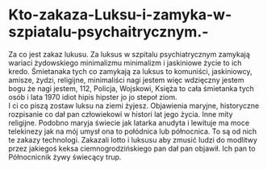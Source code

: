 # Kto-zakaza-Luksu-i-zamyka-w-szpiatalu-psychaitrycznym.-
Za co jest zakaz lukusu.
Za luksus w szpitalu psychiatrycznym zamykają wariaci żydowskiego minimalizmu minimalizm i jaskiniowe życie to ich kredo. Śmietanaka tych co zamykają za luksus to komuniści, jaskiniowcy, amisze, żydzi, religijne, minimaliści nagi jestem więc wdzięczny jestem bogu że nagi jestem, 112, Policja, Wojskowi, Księża to cała śmietanka tych osób i lata 1970 idiot hipis hipster jo jo stepoł ziom.    
I ci co piszą zostaw luksu na ziemi żyjesz. Objawienia maryjne, historyczne rozpisanie co dał pan człowiekowi w histori lat jego życia. Inne mity religijne. 
Podobno maryja świecie jak latarka anudyta i lewituje ma moce telekinezy jak na mój umysł ona to połódnica lub północnica. To są od nich te zakazy technologi. 
Zakazali lotto i luksusu aby zmusić ludzi do modlitwy przez jakiegoś keksa ciemnogrodzińskiego pan dał pan objawił. Ich pan to Północnicnik żywy świecący trup.    
